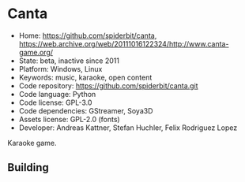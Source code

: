 # Canta

- Home: https://github.com/spiderbit/canta, https://web.archive.org/web/20111016122324/http://www.canta-game.org/
- State: beta, inactive since 2011
- Platform: Windows, Linux
- Keywords: music, karaoke, open content
- Code repository: https://github.com/spiderbit/canta.git
- Code language: Python
- Code license: GPL-3.0
- Code dependencies: GStreamer, Soya3D
- Assets license: GPL-2.0 (fonts)
- Developer: Andreas Kattner, Stefan Huchler, Felix Rodriguez Lopez

Karaoke game.

## Building
